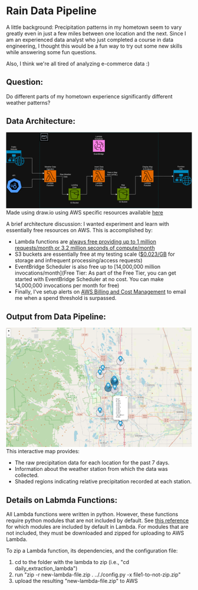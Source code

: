 # Rain Data Pipeline
A little background: Precipitation patterns in my hometown seem to vary greatly even in just a few miles between one 
location and the next. Since I am an experienced data analyst who just completed a course in data engineering, I thought
this would be a fun way to try out some new skills while answering some fun questions. 

Also, I think we're all tired of analyzing e-commerce data :)

## Question:
Do different parts of my hometown experience significantly different weather patterns?

## Data Architecture:
![data-architecture.drawio.png](resources/data-architecture.drawio.png)
Made using draw.io using AWS specific resources available [here](https://app.diagrams.net/?splash=0&libs=aws4) 

A brief architecture discussion: I wanted experiment and learn with essentially free resources on AWS. This is accomplished by:
* Lambda functions are [always free providing up to 1 million requests/month or 3.2 million seconds of compute/month](https://aws.amazon.com/pm/lambda/?gclid=Cj0KCQiAouG5BhDBARIsAOc08RSs18iC9yBwZSx-UVUHohxBfgMpB6Q9U9UdC210ZcdCFWtdPBmTHI4aAkauEALw_wcB&trk=73f686c8-9606-40ad-852f-7b2bcafa68fe&sc_channel=ps&ef_id=Cj0KCQiAouG5BhDBARIsAOc08RSs18iC9yBwZSx-UVUHohxBfgMpB6Q9U9UdC210ZcdCFWtdPBmTHI4aAkauEALw_wcB:G:s&s_kwcid=AL!4422!3!651212652669!p!!g!!amazon%20lambda!909122559!45462426916#:~:text=Always%20Free,time%C2%A0per%20month) 
* S3 buckets are essentially free at my testing scale ([$0.023/GB](https://aws.amazon.com/s3/pricing/?p=pm&c=s3&z=ranker#:~:text=50%20TB%20/%20Month-,%240.023%20per%20GB,-Next%20450%20TB) for storage and infrequent processing/access requests)
* EventBridge Scheduler is also free up to [14,000,000 million invocations/month](Free Tier: As part of the Free Tier, you can get started with EventBridge Scheduler at no cost. You can make 14,000,000 invocations per month for free)
* Finally, I've setup alerts on [AWS Billing and Cost Management](https://docs.aws.amazon.com/awsaccountbilling/latest/aboutv2/billing-what-is.html) 
to email me when a spend threshold is surpassed.

## Output from Data Pipeline:
![Map Outpu](resources/lambda_url_map_screenshot.png)
This interactive map provides:
* The raw precipitation data for each location for the past 7 days.
* Information about the weather station from which the data was collected.
* Shaded regions indicating relative precipitation recorded at each station.

## Details on Labmda Functions:
All Lambda functions were written in python. However, these functions require python modules that are not included by default.
See [this reference](https://gist.github.com/gene1wood/4a052f39490fae00e0c3#file-all_aws_lambda_modules_python3-10-txt) for which modules are included by default in Lambda.
For modules that are not included, they must be downloaded and zipped for uploading to AWS Lambda.

To zip a Lambda function, its dependencies, and the configuration file: 
1. cd to the folder with the lambda to zip (i.e., "cd daily_extraction_lambda")
2. run "zip -r new-lambda-file.zip . .././config.py -x file1-to-not-zip.zip"
3. upload the resulting "new-lambda-file.zip" to AWS


